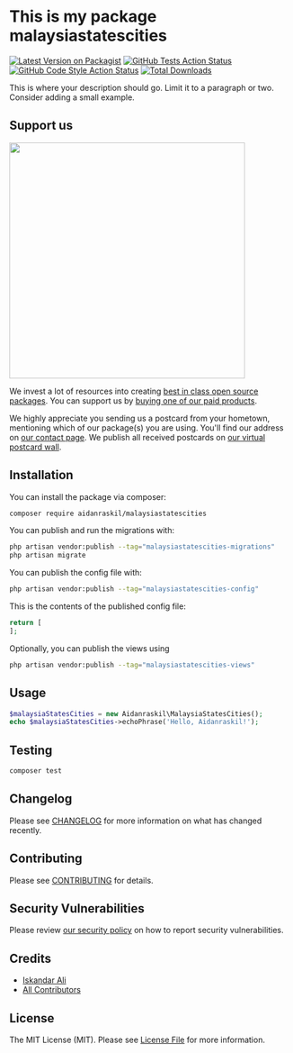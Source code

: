 # This is my package malaysiastatescities

[![Latest Version on Packagist](https://img.shields.io/packagist/v/aidanraskil/malaysiastatescities.svg?style=flat-square)](https://packagist.org/packages/aidanraskil/malaysiastatescities)
[![GitHub Tests Action Status](https://img.shields.io/github/actions/workflow/status/aidanraskil/malaysiastatescities/run-tests.yml?branch=main&label=tests&style=flat-square)](https://github.com/aidanraskil/malaysiastatescities/actions?query=workflow%3Arun-tests+branch%3Amain)
[![GitHub Code Style Action Status](https://img.shields.io/github/actions/workflow/status/aidanraskil/malaysiastatescities/fix-php-code-style-issues.yml?branch=main&label=code%20style&style=flat-square)](https://github.com/aidanraskil/malaysiastatescities/actions?query=workflow%3A"Fix+PHP+code+style+issues"+branch%3Amain)
[![Total Downloads](https://img.shields.io/packagist/dt/aidanraskil/malaysiastatescities.svg?style=flat-square)](https://packagist.org/packages/aidanraskil/malaysiastatescities)

This is where your description should go. Limit it to a paragraph or two. Consider adding a small example.

## Support us

[<img src="https://github-ads.s3.eu-central-1.amazonaws.com/MalaysiaStatesCities.jpg?t=1" width="419px" />](https://spatie.be/github-ad-click/MalaysiaStatesCities)

We invest a lot of resources into creating [best in class open source packages](https://spatie.be/open-source). You can support us by [buying one of our paid products](https://spatie.be/open-source/support-us).

We highly appreciate you sending us a postcard from your hometown, mentioning which of our package(s) you are using. You'll find our address on [our contact page](https://spatie.be/about-us). We publish all received postcards on [our virtual postcard wall](https://spatie.be/open-source/postcards).

## Installation

You can install the package via composer:

```bash
composer require aidanraskil/malaysiastatescities
```

You can publish and run the migrations with:

```bash
php artisan vendor:publish --tag="malaysiastatescities-migrations"
php artisan migrate
```

You can publish the config file with:

```bash
php artisan vendor:publish --tag="malaysiastatescities-config"
```

This is the contents of the published config file:

```php
return [
];
```

Optionally, you can publish the views using

```bash
php artisan vendor:publish --tag="malaysiastatescities-views"
```

## Usage

```php
$malaysiaStatesCities = new Aidanraskil\MalaysiaStatesCities();
echo $malaysiaStatesCities->echoPhrase('Hello, Aidanraskil!');
```

## Testing

```bash
composer test
```

## Changelog

Please see [CHANGELOG](CHANGELOG.md) for more information on what has changed recently.

## Contributing

Please see [CONTRIBUTING](CONTRIBUTING.md) for details.

## Security Vulnerabilities

Please review [our security policy](../../security/policy) on how to report security vulnerabilities.

## Credits

- [Iskandar Ali](https://github.com/iskandarali)
- [All Contributors](../../contributors)

## License

The MIT License (MIT). Please see [License File](LICENSE.md) for more information.
